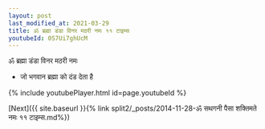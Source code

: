 ```yaml
---
layout: post
last_modified_at: 2021-03-29
title: ॐ ब्रह्मा डंडा विनर मठरी नमः ११ टाइम्स
youtubeId: 0S7Ui7ghUcM
---
```

 
 
 ॐ ब्रह्मा डंडा विनर मठरी नमः  
 
 - जो भगवान ब्रह्मा को दंड देता है 
 
  
 
  
 
 
 
 
 
 


{% include youtubePlayer.html id=page.youtubeId %}
 
[Next]({{ site.baseurl }}{% link  split2/_posts/2014-11-28-ॐ सथगनी पैसा शक्तिमते नमः ११ टाइम्स.md%})
 

